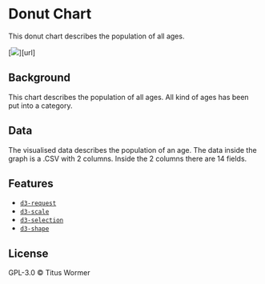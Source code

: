 # Donut Chart
This donut chart describes the population of all ages.

[![][cover]][url]

## Background
This chart describes the population of all ages. All kind of ages has been put into a category.

## Data
The visualised data describes the population of an age. The data inside the graph is a .CSV with 2 columns. Inside the 2 columns there are 14 fields.

## Features
- [`d3-request`](https://github.com/d3/d3-request#api-reference)
- [`d3-scale`](https://github.com/d3/d3-scale#api-reference)
- [`d3-selection`](https://github.com/d3/d3-selection#api-reference)
- [`d3-shape`](https://github.com/d3/d3-shape#api-reference)

## License
GPL-3.0 © Titus Wormer

[cover]: preview.png